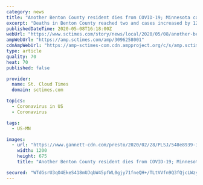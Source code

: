 ```yaml
---
category: news
title: "Another Benton County resident dies from COVID-19; Minnesota cases rise to 10,088"
excerpt: "Deaths in Benton County reached two and cases increased by 12 to reach 76. There were no new deaths reported in Stearns County Friday."
publishedDateTime: 2020-05-08T16:18:00Z
webUrl: "https://www.sctimes.com/story/news/local/2020/05/08/another-benton-county-resident-dies-covid-19-mn-cases-reach-10-088-coronavirus-minnesota/3096258001/"
ampWebUrl: "https://amp.sctimes.com/amp/3096258001"
cdnAmpWebUrl: "https://amp-sctimes-com.cdn.ampproject.org/c/s/amp.sctimes.com/amp/3096258001"
type: article
quality: 70
heat: 70
published: false

provider:
  name: St. Cloud Times
  domain: sctimes.com

topics:
  - Coronavirus in US
  - Coronavirus

tags:
  - US-MN

images:
  - url: "https://www.gannett-cdn.com/presto/2020/02/28/PLSJ/548e8939-3289-4ed7-98c2-e5e81287a733-Coronavirus_microscope_CDC.jpg?auto=webp&crop=2459,1384,x0,y535&format=pjpg&width=1200"
    width: 1200
    height: 675
    title: "Another Benton County resident dies from COVID-19; Minnesota cases rise to 10,088"

secured: "WTdGsrU3qO4EkeS418mUJqbW45pfWL0gjy71fneQH+/TLtVVfn9Q3fQjcLWzyMEWX+3vLo2p1kZG/YSPEoeE/E3drOkVNnXxlClMyyZdKL/yQqFRqSIfoC4qiu93haqNJrheYIqL2Nhq54H10X2WVRzhwR8wkw8q704bcYNGgh+T28aLULbmGGditofEX8NzdIE81XRPZaWS3jH1MucuGptr5+b9wDcKIPBucwua+CDkh8hd5W5x5E7Kk1pPOg/YMS20f0YhH9253oVZ3c1+MzfnXRXc1mkYP5efmP71pYJI5BvSxxh7xcrNsTMe6+dJ;S88N7LcRRaBJWTl/LG5bDg=="
---
```


